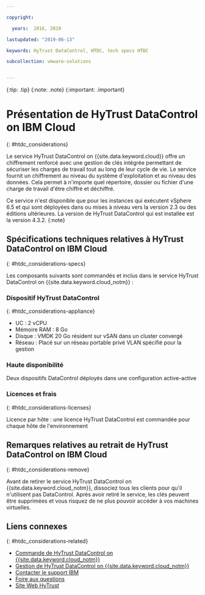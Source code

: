 ```yaml
---

copyright:

  years:  2016, 2019

lastupdated: "2019-06-13"

keywords: HyTrust DataControl, HTDC, tech specs HTDC

subcollection: vmware-solutions


---
```


{:tip: .tip}
{:note: .note}
{:important: .important}

# Présentation de HyTrust DataControl on IBM Cloud
{: #htdc_considerations}

Le service HyTrust DataControl on {{site.data.keyword.cloud}} offre un chiffrement renforcé avec une gestion de clés intégrée permettant de sécuriser les charges de travail tout au long de leur cycle de vie. Le service fournit un chiffrement au niveau du système d'exploitation et au niveau des données. Cela permet à n'importe quel répertoire, dossier ou fichier d'une charge de travail d'être chiffré et déchiffré.

Ce service n'est disponible que pour les instances qui exécutent vSphere 6.5 et qui sont déployées dans ou mises à niveau vers la version 2.3 ou des éditions ultérieures. La version de HyTrust DataControl qui est installée est la version 4.3.2.
{:note}

## Spécifications techniques relatives à HyTrust DataControl on IBM Cloud
{: #htdc_considerations-specs}

Les composants suivants sont commandés et inclus dans le service HyTrust DataControl on {{site.data.keyword.cloud_notm}} :

### Dispositif HyTrust DataControl
{: #htdc_considerations-appliance}

* UC : 2 vCPU
* Mémoire RAM : 8 Go
* Disque : VMDK 20 Go résident sur vSAN dans un cluster convergé
* Réseau : Placé sur un réseau portable privé VLAN spécifié pour la gestion

### Haute disponibilité
Deux dispositifs DataControl déployés dans une configuration active-active

### Licences et frais
{: #htdc_considerations-licenses}

Licence par hôte : une licence HyTrust DataControl est commandée pour chaque hôte de l'environnement

## Remarques relatives au retrait de HyTrust DataControl on IBM Cloud
{: #htdc_considerations-remove}

Avant de retirer le service HyTrust DataControl on {{site.data.keyword.cloud_notm}}, dissociez tous les clients pour qu'il n'utilisent pas DataControl. Après avoir retiré le service, les clés peuvent être supprimées et vous risquez de ne plus pouvoir accéder à vos machines virtuelles.

## Liens connexes
{: #htdc_considerations-related}

* [Commande de HyTrust DataControl on {{site.data.keyword.cloud_notm}}](/docs/services/vmwaresolutions/services?topic=vmware-solutions-htdc_ordering)
* [Gestion de HyTrust DataControl on {{site.data.keyword.cloud_notm}}](/docs/services/vmwaresolutions/services?topic=vmware-solutions-managinghtdc)
* [Contacter le support IBM](/docs/services/vmwaresolutions/vmonic?topic=vmware-solutions-trbl_support)
* [Foire aux questions](/docs/services/vmwaresolutions/vmonic?topic=vmware-solutions-faq)
* [Site Web HyTrust](https://www.hytrust.com/)
